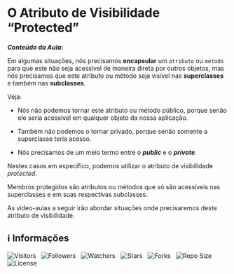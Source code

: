 <!-- Título -->
# O Atributo de Visibilidade “Protected”

***Conteúdo da Aula:***

Em algumas situações, nós precisamos **encapsular** um `atributo` ou `método` para que este não seja acessível de maneira direta por outros objetos, mas nós precisamos que este atributo ou método seja visível nas **superclasses** e também nas **subclasses**.

Veja:

* Nós não podemos tornar este atributo ou método público, porque senão ele seria acessível em qualquer objeto da nossa aplicação.

* Também não podemos o tornar privado, porque senão somente a superclasse teria acesso.

* Nós precisamos de um meio termo entre o ***public*** e o ***private***.

Nestes casos em específico, podemos utilizar o atributo de visibilidade *protected*.

Membros protegidos são atributos ou métodos que só são acessíveis nas superclasses e em suas respectivas subclasses.

As vídeo-aulas a seguir irão abordar situações onde precisaremos deste atributo de visibilidade.

<!-- Informações -->
## &#8505; Informações

![Visitors](https://api.visitorbadge.io/api/visitors?path=Devsgeeknerd%2Fcla-atr-vis-pro-her-log-ori-obj-com-bas&label=Visitantes&labelColor=%23700070&labelStyle=none&countColor=%23000fff&style=plastic&color=%23ffffff "Total de Visitantes")
&nbsp;
![Followers](https://img.shields.io/github/followers/Devsgeeknerd?style=p&label=Seguidores&labelColor=800080&color=000fff "Total de Seguidores")
&nbsp;
![Watchers](https://img.shields.io/github/watchers/Devsgeeknerd/cla-atr-vis-pro-her-log-ori-obj-com-bas?style=p&label=Observadores&labelColor=800080&color=000fff "Total de Observadores")
&nbsp;
![Stars](https://img.shields.io/github/stars/Devsgeeknerd/cla-atr-vis-pro-her-log-ori-obj-com-bas?style=p&label=Estrelas&labelColor=800080&color=000fff "Total de Estrelas")
&nbsp;
![Forks](https://img.shields.io/github/forks/Devsgeeknerd/cla-atr-vis-pro-her-log-ori-obj-com-bas?style=p&label=Bifurcações&labelColor=800080&color=000fff "Total de Bifurcações")
&nbsp;
![Repo Size](https://img.shields.io/github/repo-size/Devsgeeknerd/cla-atr-vis-pro-her-log-ori-obj-com-bas?style=p&label=Tamanho&labelColor=800080&color=000fff "Tamanho do Repositório")
&nbsp;
![License](https://img.shields.io/github/license/Devsgeeknerd/cla-atr-vis-pro-her-log-ori-obj-com-bas?style=p&label=Licença&labelColor=800080&color=000fff "Licença do Repositório")
